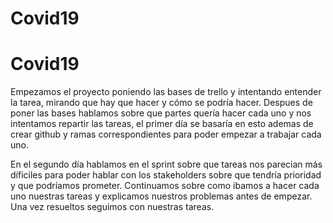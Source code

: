 # Covid19

# Covid19

Empezamos el proyecto poniendo las bases de trello y intentando entender la tarea, mirando que hay que hacer y cómo se podría hacer.
Despues de poner las bases hablamos sobre que partes quería hacer cada uno y nos intentamos repartir las tareas, el primer día se basaría en esto ademas de
crear github y ramas correspondientes para poder empezar a trabajar cada uno.

En el segundo día hablamos en el sprint sobre que tareas nos parecian más díficiles para poder hablar con los stakeholders sobre que tendría prioridad y que podríamos
prometer. Continuamos sobre como ibamos a hacer cada uno nuestras tareas y explicamos nuestros problemas antes de empezar. Una vez resueltos seguimos con nuestras tareas.
